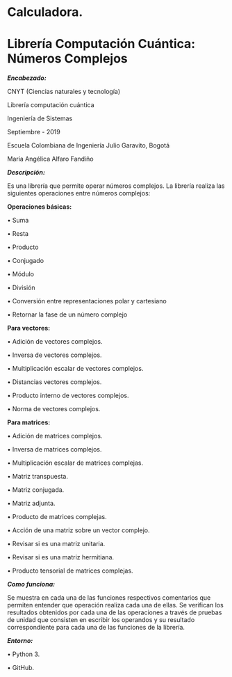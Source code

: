 # Calculadora.
# Librería Computación Cuántica: Números Complejos

***Encabezado:***


CNYT (Ciencias naturales y tecnología)


Librería computación cuántica


Ingeniería de Sistemas


Septiembre - 2019


Escuela Colombiana de Ingeniería Julio Garavito, Bogotá


María Angélica Alfaro Fandiño




***Descripción:***


Es una librería que permite operar números complejos. La librería realiza las siguientes operaciones entre números complejos:




**Operaciones básicas:**


•	Suma


•	Resta


•	Producto


•	Conjugado


•	Módulo


•	División


•	Conversión entre representaciones polar y cartesiano


•	Retornar la fase de un número complejo





**Para vectores:**


•	Adición de vectores complejos.


•	Inversa de vectores complejos.


•	Multiplicación escalar de vectores complejos.


•	Distancias vectores complejos.


•	Producto interno de vectores complejos.


•	Norma de vectores complejos.




**Para matrices:**


•	Adición de matrices complejos.


•	Inversa de matrices complejos.


•	Multiplicación escalar de matrices complejas.


•	Matriz transpuesta.


•	Matriz conjugada.


•	Matriz adjunta.


•	Producto de matrices complejas.


•	Acción de una matriz sobre un vector complejo.


•	Revisar si es una matriz unitaria.


•	Revisar si es una matriz hermitiana.


•	Producto tensorial de matrices complejas.




***Como funciona:***


Se muestra en cada una de las funciones respectivos comentarios que permiten entender que operación realiza cada una de ellas.
Se verifican los resultados obtenidos por cada una de las operaciones a través de pruebas de unidad que consisten en escribir los operandos y su resultado correspondiente para cada una de las funciones de la librería.




***Entorno:***


•	Python 3.


•	GitHub.

